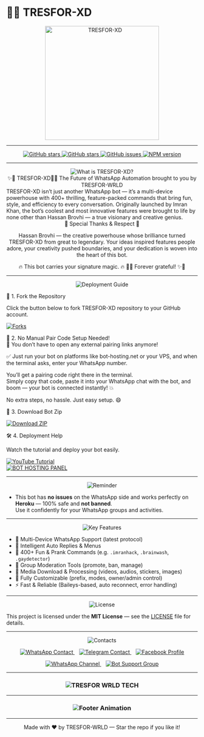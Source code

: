 # 🤖✨ TRESFOR-XD

<div align="center"> 
  <!-- Your branded bot image -->
  <img src="https://i.postimg.cc/Sxq2q3fP/In-Collage-20250809-114513368.jpg" alt="TRESFOR-XD" height="300" />
</div>

---

<p align="center">
  <a href="https://github.com/ahmadtech12/TRESFOR-XD/fork">
    <img src="https://github.com/TresforWrld/TRESFOR-XD"style=for-the-badge&logo=github&label=Stars&color=yellow" alt="GitHub stars"  alt="GitHub forks"/>
  </a>
  <a href="https://github.com/TresforWrld/TRESFOR-XD/stargazers">
    <img src="https://img.shields.io/github/stars/TresforWrld/TRESFOR-XD?style=for-the-badge&logo=github&label=Stars&color=yellow" alt="GitHub stars" />
  </a>
  <a href="https://github.com/ahmadtech12/TRESFOR-XD/issues">
    <img src="https://img.shields.io/github/issues/ahmadtech12/TRESFOR-XD?style=for-the-badge&logo=github&label=Issues&color=red" alt="GitHub issues" />
  </a>
  <a href="https://www.npmjs.com/package/TRESFOR-XD">
    <img src="https://img.shields.io/npm/v/TRESFOR-XD?style=for-the-badge&color=blue" alt="NPM version" />
  </a>
</p>

---

<div align="center">
  <img src="https://readme-typing-svg.demolab.com?font=Fredoka+One&size=30&pause=1000&color=32cd32,ff6347,1e90ff&center=true&width=400&height=40&lines=What+is+TRESFOR-XD%3F" alt="What is TRESFOR-XD?" />
</div>

<div align="center">
✨🚀 TRESFOR-XD🚀✨
The Future of WhatsApp Automation brought to you by TRESFOR-WRLD

</div> 
TRESFOR-XD isn’t just another WhatsApp bot — it’s a multi-device powerhouse with 400+ thrilling, feature-packed commands that bring fun, style, and efficiency to every conversation.
Originally launched by Imran Khan, the bot’s coolest and most innovative features were brought to life by none other than Hassan Brovhi — a true visionary and creative genius.

<div align="center">
💎 Special Thanks & Respect 💎

Hassan Brovhi — the creative powerhouse whose brilliance turned TRESFOR-XD from great to legendary.
Your ideas inspired features people adore, your creativity pushed boundaries,
and your dedication is woven into the heart of this bot.

🔥 This bot carries your signature magic. 🔥
🚀✨ Forever grateful! ✨🚀

</div>

---

<div align="center">
  <img src="https://readme-typing-svg.demolab.com?font=Fredoka+One&size=30&pause=1000&color=00ced1,ff4500,32cd32&center=true&width=400&height=40&lines=Deployment+Guide" alt="Deployment Guide" />
</div>

🚀 1. Fork the Repository

Click the button below to fork TRESFOR-XD repository to your GitHub account.

<p align="left">
  <a href="https://github.com/ahmadtech12/IMRAN-BOT/fork">
    <img src="https://img.shields.io/github/forks/ahmadtech12/IMRAN-BOT?style=for-the-badge&logo=github&logoColor=white&label=Forks&color=darkgreen" alt="Forks"/>
  </a>
</p>

🎉 2. No Manual Pair Code Setup Needed!  
🧠 You don’t have to open any external pairing links anymore!

✅ Just run your bot on platforms like bot-hosting.net or your VPS, and when the terminal asks, enter your WhatsApp number.

You’ll get a pairing code right there in the terminal.  
Simply copy that code, paste it into your WhatsApp chat with the bot, and boom — your bot is connected instantly! 💥

No extra steps, no hassle. Just easy setup. 😄

💾 3. Download Bot Zip

<p align="left">
  <a href="https://github.com/ahmadtech12/IMRAN-BOT/archive/refs/heads/main.zip">
    <img src="https://img.shields.io/badge/Download-Zip-blueviolet?style=for-the-badge&logo=github" alt="Download ZIP"/>
  </a>
</p>

🛠️ 4. Deployment Help

Watch the tutorial and deploy your bot easily.

<div align="left">
  <a href="https://youtu.be/iqP_yUA_t6o?si=jC8tEcczM8acv19F">
    <img src="https://img.shields.io/badge/TUTORIAL-red?style=for-the-badge&logo=youtube" alt="YouTube Tutorial"/>
  </a><br>
  <a href="https://bot-hosting.net/?aff=1068419752923508776">
    <img src="https://img.shields.io/badge/Bothosting%20Panel-green?style=for-the-badge" alt="BOT HOSTING PANEL"/>
  </a>
</div>

---

<div align="center">
  <img src="https://readme-typing-svg.demolab.com?font=Fredoka+One&size=30&pause=1000&color=ff6347,32cd32,ff4500&center=true&width=400&height=40&lines=Reminder" alt="Reminder" />
</div>

- This bot has **no issues** on the WhatsApp side and works perfectly on **Heroku** — 100% safe and **not banned**.  
Use it confidently for your WhatsApp groups and activities.

---

<div align="center">
  <img src="https://readme-typing-svg.demolab.com?font=Fredoka+One&size=30&pause=1000&color=1e90ff,ff6347,32cd32&center=true&width=400&height=40&lines=Key+Features" alt="Key Features" />
</div>

- 💬 Multi-Device WhatsApp Support (latest protocol)  
- 🧠 Intelligent Auto Replies & Menus  
- 🎉 400+ Fun & Prank Commands (e.g. `.imranhack`, `.brainwash`, `.gaydetector`)  
- 🔧 Group Moderation Tools (promote, ban, manage)  
- 📁 Media Download & Processing (videos, audios, stickers, images)  
- 🤖 Fully Customizable (prefix, modes, owner/admin control)  
- ⚡ Fast & Reliable (Baileys-based, auto reconnect, error handling)

---

<div align="center">
  <img src="https://readme-typing-svg.demolab.com?font=Fredoka+One&size=30&pause=1000&color=ffa500,ff6347,1e90ff&center=true&width=400&height=40&lines=License" alt="License" />
</div>

This project is licensed under the **MIT License** — see the [LICENSE](LICENSE) file for details.

---

<div align="center">
  <img src="https://readme-typing-svg.demolab.com?font=Fredoka+One&size=30&pause=1000&color=32cd32,00aced,1877f2&center=true&width=400&height=40&lines=Contacts" alt="Contacts" />
</div>

<p align="center">
  <a href="https://wa.me/923414344575" target="_blank" rel="noopener noreferrer">
    <img title="WhatsApp Contact" src="https://img.shields.io/badge/WhatsApp-%2325D366?style=for-the-badge&logo=whatsapp&logoColor=white" alt="WhatsApp Contact" />
  </a>
  &nbsp;&nbsp;
  <a href="https://t.me/imrankhanbe" target="_blank" rel="noopener noreferrer">
    <img title="Telegram Contact" src="https://img.shields.io/badge/Telegram-%230068FF?style=for-the-badge&logo=telegram&logoColor=white" alt="Telegram Contact" />
  </a>
  &nbsp;&nbsp;
  <a href="https://www.facebook.com/imrankhanicfu" target="_blank" rel="noopener noreferrer">
    <img title="Facebook Profile" src="https://img.shields.io/badge/Facebook-%231877F2?style=for-the-badge&logo=facebook&logoColor=white" alt="Facebook Profile" />
  </a>
</p>

<p align="center">
  <a href="https://whatsapp.com/channel/0029VbAoVt0Bqbr1vsgafC3r" target="_blank" rel="noopener noreferrer">
    <img title="WhatsApp Channel" src="https://img.shields.io/badge/WhatsApp_Channel-%2325D366?style=for-the-badge&logo=whatsapp&logoColor=white" alt="WhatsApp Channel" />
  </a>
  &nbsp;&nbsp;
  <a href="https://chat.whatsapp.com/GPIsXLbnQFZ0tRmHJWQZkQ?mode=ac_t" target="_blank" rel="noopener noreferrer">
    <img title="Bot Support Group" src="https://img.shields.io/badge/Bot_Support_Group-%2325D366?style=for-the-badge&logo=whatsapp&logoColor=white" alt="Bot Support Group" />
  </a>
</p>

---

<div align="center">
  <h3>
    <img 
      src="https://readme-typing-svg.herokuapp.com?font=Fira+Code&size=20&duration=6000&color=ff1493,ff69b4,ff00ff,00ffff,32cd32,ffd700&background=000000&center=true&vCenter=true&width=900&lines=Made+with%E2%80%99s+love+and+inspiration+turned+ideas+into+reality;my+belief+fueled+TRESFOR-XD%E2%80%99s+LORD;Thanks+for+being+the+spark+behind+it+all🙏.+✨" 
      alt="TRESFOR WRLD TECH" 
    />
  </h3>
</div>

---

<h3 align="center">
  <img src="https://readme-typing-svg.herokuapp.com?font=Fira+Code&size=20&duration=3000&color=FFFFFF&background=000000&center=true&vCenter=true&width=600&lines=🤖+TRESFOR+XD+by+TRESFOR+WRLD;⚡+The+Future+of+WhatsApp+Bots+is+Here" alt="Footer Animation" />
</h3>

---

<p align="center">Made with ❤️ by TRESFOR-WRLD — Star the repo if you like it!</p>
